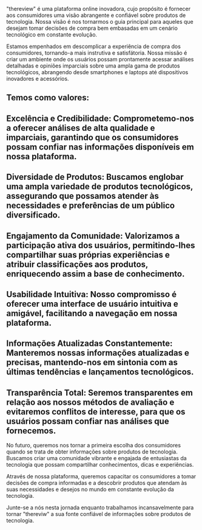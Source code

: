 "thereview" é uma plataforma online inovadora, cujo propósito é fornecer aos consumidores uma visão abrangente e confiável sobre produtos de tecnologia. Nossa visão é nos tornarmos o guia principal para aqueles que desejam tomar decisões de compra bem embasadas em um cenário tecnológico em constante evolução.

Estamos empenhados em descomplicar a experiência de compra dos consumidores, tornando-a mais instrutiva e satisfátoria. Nossa missão é criar um ambiente onde os usuários possam prontamente acessar análises detalhadas e opiniões imparciais sobre uma ampla gama de produtos tecnológicos, abrangendo desde smartphones e laptops  até dispositivos inovadores e acessórios.

## **Temos como valores:**

##   **Excelência e Credibilidade:** Comprometemo-nos a oferecer análises de alta qualidade e imparciais, garantindo que os consumidores possam confiar nas informações disponíveis em nossa plataforma.

## **Diversidade de Produtos:** Buscamos englobar uma ampla variedade de produtos tecnológicos, assegurando que possamos atender às necessidades e preferências de um público diversificado.

## **Engajamento da Comunidade:** Valorizamos a participação ativa dos usuários, permitindo-lhes compartilhar suas próprias experiências e atribuir classificações aos produtos, enriquecendo assim a base de conhecimento.

##   **Usabilidade Intuitiva:** Nosso compromisso é oferecer uma interface de usuário intuitiva e amigável, facilitando a navegação em nossa plataforma.

##   **Informações Atualizadas Constantemente:** Manteremos nossas informações atualizadas e precisas, mantendo-nos em sintonia com as últimas tendências e lançamentos tecnológicos.

##   **Transparência Total:** Seremos transparentes em relação aos nossos métodos de avaliação e evitaremos conflitos de interesse, para que os usuários possam confiar nas análises que fornecemos.

No futuro, queremos nos tornar a primeira escolha dos consumidores quando se trata de obter informações sobre produtos de tecnologia. Buscamos criar uma comunidade vibrante e engajada de entusiastas da tecnologia que possam compartilhar conhecimentos, dicas e experiências.

Através de nossa plataforma, queremos capacitar os consumidores a tomar decisões de compra informadas e a descobrir produtos que atendam às suas necessidades e desejos no mundo em constante evolução da tecnologia.

Junte-se a nós nesta jornada enquanto trabalhamos incansavelmente para tornar "thereviw" a sua fonte confiável de informações sobre produtos de tecnologia.

